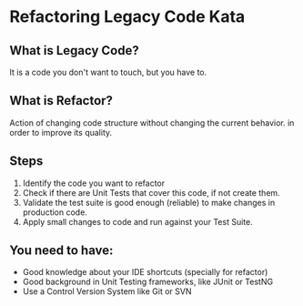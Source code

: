 # Refactoring Legacy Code Kata

## What is Legacy Code?
It is a code you don't want to touch, but you have to.

## What is Refactor?
Action of changing code structure without changing the current behavior.
in order to improve its quality.

## Steps
1. Identify the code you want to refactor
2. Check if there are Unit Tests that cover this code, if not create them.
3. Validate the test suite is good enough (reliable) to make changes in
production code.
4. Apply small changes to code and run against your Test Suite.

## You need to have:
- Good knowledge about your IDE shortcuts (specially for refactor)
- Good background in Unit Testing frameworks, like JUnit or TestNG
- Use a Control Version System like Git or SVN


